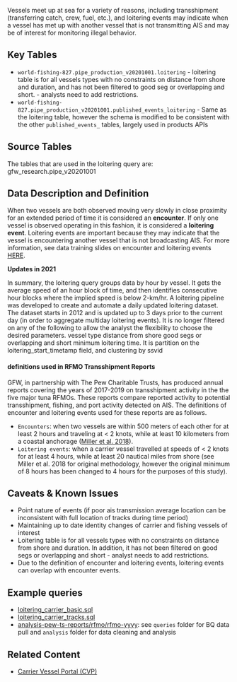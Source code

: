 Vessels meet up at sea for a variety of reasons, including transshipment (transferring catch, crew, fuel, etc.), and loitering events may indicate when a vessel has met up with another vessel that is not transmitting AIS and may be of interest for monitoring illegal behavior. 

## Key Tables

+ `world-fishing-827.pipe_production_v20201001.loitering` - loitering table is for all vessels types with no constraints on distance from shore and duration, and has not been filtered to good seg or overlapping and short. - analysts need to add restrictions. 
+ `world-fishing-827.pipe_production_v20201001.published_events_loitering` - Same as the loitering table, however the schema is modified to be consistent with the other `published_events_` tables, largely used in products APIs


## Source Tables
The tables that are used in the loitering query are:
gfw_research.pipe_v20201001


## Data Description and Definition

When two vessels are both observed moving very slowly in close proximity for an extended period of time it is considered an **encounter**. If only one vessel is observed operating in this fashion, it is considered a **loitering event**. Loitering events are important because they may indicate that the vessel is encountering another vessel that is not broadcasting AIS. For more information, see data training slides on encounter and loitering events [HERE](https://docs.google.com/presentation/d/17ZSpH0F5sW0R7sTiNoDAm_pyUhHJeSd4fyyBFDHiAtw/edit?usp=sharing).

**Updates in 2021**

In summary, the loitering query groups data by hour by vessel. It gets the average speed of an hour block of time, and then identifies consecutive hour blocks where the implied speed is below 2-km/hr. 
A loitering pipeline was developed to create and automate a daily updated loitering dataset. 
The dataset starts in 2012 and is updated up to 3 days prior to the current day (in order to aggregate multiday loitering events).
It is no longer filtered on any of the following to allow the analyst the flexibility to choose the desired parameters. 
vessel type
distance from shore
good segs or overlapping and short
minimum loitering time.
It is partition on the loitering_start_timetamp field, and clustering by ssvid 


#### definitions used in RFMO Transshipment Reports 

GFW, in partnership with The Pew Charitable Trusts, has produced annual reports covering the years of 2017-2019 on transshipment activity in the the five major tuna RFMOs. These reports compare reported activity to potential transshipment, fishing, and port activity detected on AIS. The definitions of encounter and loitering events used for these reports are as follows.

+ `Encounters`: when two vessels are within 500 meters of each other for at least 2 hours and traveling at < 2 knots, while at least 10 kilometers from a coastal anchorage ([Miller et al. 2018](https://www.frontiersin.org/articles/10.3389/fmars.2018.00240/full)). 
+ `Loitering events`: when a carrier vessel travelled at speeds of < 2 knots for at least 4 hours, while at least 20 nautical miles from shore (see Miller et al. 2018 for original methodology, however the original minimum of 8 hours has been changed to 4 hours for the purposes of this study).

## Caveats & Known Issues

+ Point nature of events (if poor ais transmission average location can be inconsistent with full location of tracks during time period)
+ Maintaining up to date identity changes of carrier and fishing vessels of interest 
+ Loitering table is for all vessels types with no constraints on distance from shore and duration. In addition, it has not been filtered on good segs or overlapping and short - analyst needs to add restrictions.
+ Due to the definition of encounter and loitering events, loitering events can overlap with encounter events.

## Example queries

+ [loitering_carrier_basic.sql](https://github.com/GlobalFishingWatch/bigquery-documentation-wf827/blob/master/queries/examples/current/loitering_carrier_basic.sql) 
+ [loitering_carrier_tracks.sql](https://github.com/GlobalFishingWatch/bigquery-documentation-wf827/blob/master/queries/examples/current/loitering_carrier_tracks.sql) 
+ [analysis-pew-ts-reports/rfmo/rfmo-yyyy](https://github.com/GlobalFishingWatch/analysis-pew-ts-reports): see `queries` folder for BQ data pull and `analysis` folder for data cleaning and analysis 

## Related Content
+ [Carrier Vessel Portal (CVP)](https://globalfishingwatch.org/carrier-vessel-portal/) 
